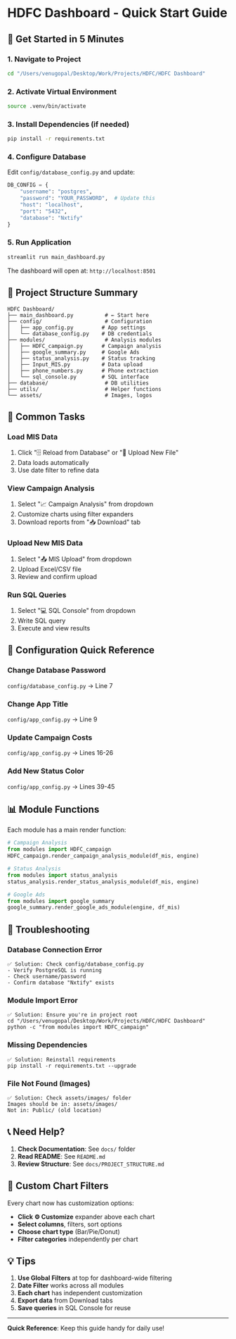 # HDFC Dashboard - Quick Start Guide

## 🚀 Get Started in 5 Minutes

### 1. Navigate to Project
```bash
cd "/Users/venugopal/Desktop/Work/Projects/HDFC/HDFC Dashboard"
```

### 2. Activate Virtual Environment
```bash
source .venv/bin/activate
```

### 3. Install Dependencies (if needed)
```bash
pip install -r requirements.txt
```

### 4. Configure Database
Edit `config/database_config.py` and update:
```python
DB_CONFIG = {
    "username": "postgres",
    "password": "YOUR_PASSWORD",  # Update this
    "host": "localhost",
    "port": "5432",
    "database": "Nxtify"
}
```

### 5. Run Application
```bash
streamlit run main_dashboard.py
```

The dashboard will open at: `http://localhost:8501`

## 📁 Project Structure Summary

```
HDFC Dashboard/
├── main_dashboard.py          # ← Start here
├── config/                    # Configuration
│   ├── app_config.py         # App settings
│   └── database_config.py    # DB credentials
├── modules/                   # Analysis modules
│   ├── HDFC_campaign.py      # Campaign analysis
│   ├── google_summary.py     # Google Ads
│   ├── status_analysis.py    # Status tracking
│   ├── Input_MIS.py          # Data upload
│   ├── phone_numbers.py      # Phone extraction
│   └── sql_console.py        # SQL interface
├── database/                  # DB utilities
├── utils/                     # Helper functions
└── assets/                    # Images, logos
```

## 🎯 Common Tasks

### Load MIS Data
1. Click "🗄️ Reload from Database" or "📁 Upload New File"
2. Data loads automatically
3. Use date filter to refine data

### View Campaign Analysis
1. Select "📈 Campaign Analysis" from dropdown
2. Customize charts using filter expanders
3. Download reports from "📥 Download" tab

### Upload New MIS Data
1. Select "📤 MIS Upload" from dropdown
2. Upload Excel/CSV file
3. Review and confirm upload

### Run SQL Queries
1. Select "💻 SQL Console" from dropdown
2. Write SQL query
3. Execute and view results

## 🔧 Configuration Quick Reference

### Change Database Password
`config/database_config.py` → Line 7

### Change App Title
`config/app_config.py` → Line 9

### Update Campaign Costs
`config/app_config.py` → Lines 16-26

### Add New Status Color
`config/app_config.py` → Lines 39-45

## 📊 Module Functions

Each module has a main render function:

```python
# Campaign Analysis
from modules import HDFC_campaign
HDFC_campaign.render_campaign_analysis_module(df_mis, engine)

# Status Analysis
from modules import status_analysis
status_analysis.render_status_analysis_module(df_mis, engine)

# Google Ads
from modules import google_summary
google_summary.render_google_ads_module(engine, df_mis)
```

## 🐛 Troubleshooting

### Database Connection Error
```
✅ Solution: Check config/database_config.py
- Verify PostgreSQL is running
- Check username/password
- Confirm database "Nxtify" exists
```

### Module Import Error
```
✅ Solution: Ensure you're in project root
cd "/Users/venugopal/Desktop/Work/Projects/HDFC/HDFC Dashboard"
python -c "from modules import HDFC_campaign"
```

### Missing Dependencies
```
✅ Solution: Reinstall requirements
pip install -r requirements.txt --upgrade
```

### File Not Found (Images)
```
✅ Solution: Check assets/images/ folder
Images should be in: assets/images/
Not in: Public/ (old location)
```

## 📞 Need Help?

1. **Check Documentation**: See `docs/` folder
2. **Read README**: See `README.md`
3. **Review Structure**: See `docs/PROJECT_STRUCTURE.md`

## 🎨 Custom Chart Filters

Every chart now has customization options:
- **Click ⚙️ Customize** expander above each chart
- **Select columns**, filters, sort options
- **Choose chart type** (Bar/Pie/Donut)
- **Filter categories** independently per chart

## 💡 Tips

1. **Use Global Filters** at top for dashboard-wide filtering
2. **Date Filter** works across all modules
3. **Each chart** has independent customization
4. **Export data** from Download tabs
5. **Save queries** in SQL Console for reuse

---

**Quick Reference**: Keep this guide handy for daily use!

